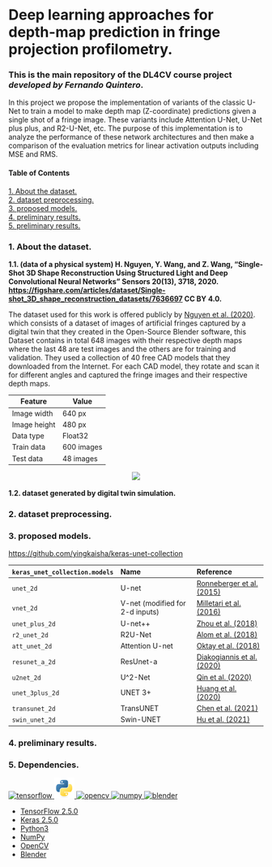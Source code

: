 <h1 align="left"> Deep learning approaches for depth-map prediction in fringe projection profilometry. </h1>

### This is the main repository of the DL4CV course project *developed by Fernando Quintero*.

In this project we propose the implementation of variants of the classic U-Net to train a model to make depth map (Z-coordinate) predictions given a single shot of a fringe image. These variants include Attention U-Net, U-Net plus plus, and R2-U-Net, etc. The purpose of this implementation is to analyze the performance of these network architectures and then make a comparison of the evaluation metrics for linear activation outputs including MSE and RMS.

#### **Table of Contents**
[1. About the dataset.](#aboutdata)
<br/>[2. dataset preprocessing.](#dataprepro)
<br/>[3. proposed models.](#proposedmodels)
<br/>[4. preliminary results.](#preresults)
<br/>[5. preliminary results.](#preresults)

### 1. About the dataset.

**1.1. (data of a physical system) H. Nguyen, Y. Wang, and Z. Wang, “Single-Shot 3D Shape Reconstruction Using Structured Light and Deep Convolutional Neural Networks” Sensors 20(13), 3718, 2020.
https://figshare.com/articles/dataset/Single-shot_3D_shape_reconstruction_datasets/7636697 CC BY 4.0.**

The dataset used for this work is offered publicly by [Nguyen et al. (2020)](https://www.mdpi.com/1424-8220/20/13/3718/htm). which consists of a dataset of images of artificial fringes captured by a digital twin that they created in the Open-Source Blender software, this Dataset contains in total 648 images with their respective depth maps where the last 48 are test images and the others are for training and validation. They used a collection of 40 free CAD models that they downloaded from the Internet. For each CAD model, they rotate and scan it for different angles and captured the fringe images and their respective depth maps.


| Feature       | Value      |
|---------------|------------|
| Image width   | 640 px     |
| Image height  | 480 px     |
| Data type     | Float32    |
| Train data    | 600 images |
| Test data     | 48 images  |

<p align="center"> <img src="https://imgur.com/BJkqJGX.png"> </p>

**1.2. dataset generated by digital twin simulation.**

### 2. dataset preprocessing.

### 3. proposed models.

https://github.com/yingkaisha/keras-unet-collection

| `keras_unet_collection.models` | Name | Reference |
|:---------------|:----------------|:----------------|
| `unet_2d`      | U-net           | [Ronneberger et al. (2015)](https://link.springer.com/chapter/10.1007/978-3-319-24574-4_28) |
| `vnet_2d`      | V-net (modified for 2-d inputs) | [Milletari et al. (2016)](https://arxiv.org/abs/1606.04797) |
| `unet_plus_2d` | U-net++         | [Zhou et al. (2018)](https://link.springer.com/chapter/10.1007/978-3-030-00889-5_1) |
| `r2_unet_2d`   | R2U-Net         | [Alom et al. (2018)](https://arxiv.org/abs/1802.06955) |
| `att_unet_2d`  | Attention U-net | [Oktay et al. (2018)](https://arxiv.org/abs/1804.03999) |
| `resunet_a_2d` | ResUnet-a       | [Diakogiannis et al. (2020)](https://doi.org/10.1016/j.isprsjprs.2020.01.013) |
| `u2net_2d`     | U^2-Net         | [Qin et al. (2020)](https://arxiv.org/abs/2005.09007) |
| `unet_3plus_2d` | UNET 3+        | [Huang et al. (2020)](https://arxiv.org/abs/2004.08790) |
| `transunet_2d` | TransUNET       | [Chen et al. (2021)](https://arxiv.org/abs/2102.04306) |
| `swin_unet_2d` | Swin-UNET       | [Hu et al. (2021)](https://arxiv.org/abs/2105.05537) |
 

### 4. preliminary results.

### 5. Dependencies.

<a href="https://tensorflow.org/" target="_blank" rel="noreferrer"> <img src="https://www.vectorlogo.zone/logos/tensorflow/tensorflow-ar21.svg" alt="tensorflow" width="100" height="40"/> </a><a href="https://www.python.org" target="_blank" rel="noreferrer"> <img src="https://raw.githubusercontent.com/devicons/devicon/master/icons/python/python-original.svg" alt="python" width="40" height="40"/> </a><a href="https://opencv.org/" target="_blank" rel="noreferrer"> <img src="https://www.vectorlogo.zone/logos/opencv/opencv-icon.svg" alt="opencv" width="40" height="40"/> </a><a href="https://numpy.org/" target="_blank" rel="noreferrer"> <img src="https://cdn.worldvectorlogo.com/logos/numpy-1.svg" alt="numpy" width="38" height="38"/> </a><a href="https://www.blender.org/" target="_blank" rel="noreferrer"> <img src="https://download.blender.org/branding/community/blender_community_badge_white.svg" alt="blender" width="40" height="40"/> </a>

- [TensorFlow 2.5.0](https://www.tensorflow.org/)
- [Keras 2.5.0](https://keras.io/)
- [Python3](https://www.python.org/)
- [NumPy](https://numpy.org/)
- [OpenCV](https://opencv.org/)
- [Blender](https://www.blender.org/) 
